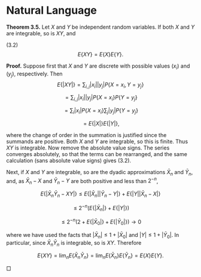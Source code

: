 # Natural Language

**Theorem 3.5.** Let $X$ and $Y$ be independent random variables. If both $X$ and $Y$ are integrable, so is $XY$, and

(3.2)  
$$E\{XY\} = E\{X\} E\{Y\}.$$

**Proof.** Suppose first that $X$ and $Y$ are discrete with possible values $(x_i)$ and $(y_j)$, respectively. Then
$$
E\{|XY|\} = \sum_{i,j} |x_i| |y_j| P\{X = x_i, Y = y_j\}
$$

$$
= \sum_{i,j} |x_i| |y_j| P\{X = x_i\} P\{Y = y_j\}
$$

$$
= \sum_i |x_i| P\{X = x_i\} \sum_j |y_j| P\{Y = y_j\}
$$

$$
= E\{|X|\} E\{|Y|\},
$$

where the change of order in the summation is justified since the summands are positive. Both $X$ and $Y$ are integrable, so this is finite. Thus $XY$ is integrable. Now remove the absolute value signs. The series converges absolutely, so that the terms can be rearranged, and the same calculation (sans absolute value signs) gives (3.2).

Next, if $X$ and $Y$ are integrable, so are the dyadic approximations $\bar{X}_n$ and $\bar{Y}_n$, and, as $\bar{X}_n - X$ and $\bar{Y}_n - Y$ are both positive and less than $2^{-n}$,

$$
E\{| \bar{X}_n \bar{Y}_n - XY | \} \leq E\{| \bar{X}_n || \bar{Y}_n - Y | \} + E\{|Y| | \bar{X}_n - X | \}
$$

$$
\leq 2^{-n} \left(E\{|\bar{X}_n|\} + E\{|Y|\}\right)
$$

$$
\leq 2^{-n} \left(2 + E\{|\bar{X}_0|\} + E\{|\bar{Y}_0|\}\right) \to 0
$$

where we have used the facts that $|\bar{X}_n| \leq 1 + |\bar{X}_0|$ and $|Y| \leq 1 + |\bar{Y}_0|$. In particular, since $\bar{X}_n \bar{Y}_n$ is integrable, so is $XY$. Therefore

$$
E\{XY\} = \lim_n E\{\bar{X}_n \bar{Y}_n\} = \lim_n E\{\bar{X}_n\} E\{\bar{Y}_n\} = E\{X\} E\{Y\}.
$$

□